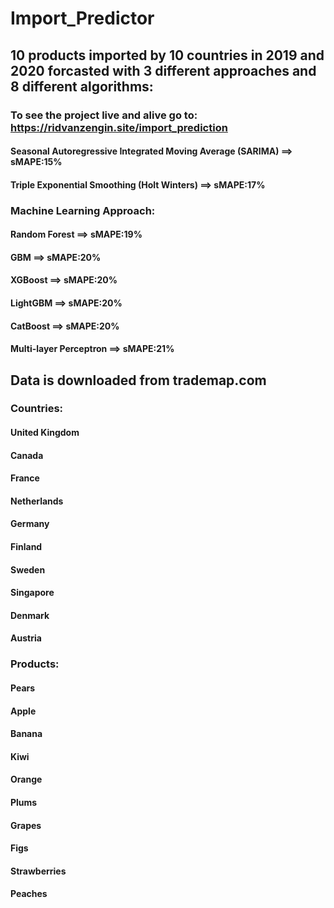 # Import_Predictor
## 10 products imported by 10 countries in 2019 and 2020 forcasted with 3 different approaches and 8 different algorithms:
### To see the project live and alive go to: https://ridvanzengin.site/import_prediction
#### Seasonal Autoregressive Integrated Moving Average (SARIMA) ==> sMAPE:15%
#### Triple Exponential Smoothing (Holt Winters) ==> sMAPE:17%
### Machine Learning Approach:
#### Random Forest ==> sMAPE:19%
#### GBM ==> sMAPE:20%
#### XGBoost ==> sMAPE:20%
#### LightGBM ==> sMAPE:20%
#### CatBoost ==> sMAPE:20%
#### Multi-layer Perceptron ==> sMAPE:21%

## Data is downloaded from trademap.com
### Countries:
#### United Kingdom
#### Canada
#### France
#### Netherlands
#### Germany
#### Finland
#### Sweden
#### Singapore
#### Denmark
#### Austria

### Products:
#### Pears
#### Apple
#### Banana
#### Kiwi
#### Orange
#### Plums
#### Grapes
#### Figs
#### Strawberries
#### Peaches



